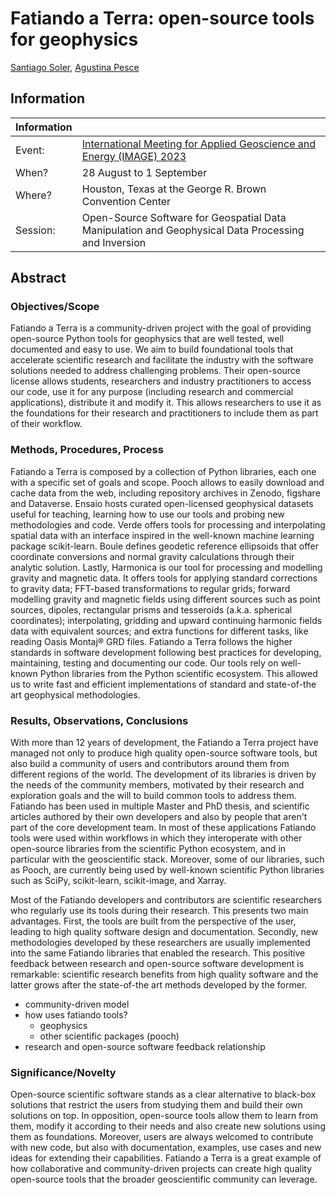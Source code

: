 # Fatiando a Terra: open-source tools for geophysics

[Santiago Soler](https://www.santisoler.com),
[Agustina Pesce](https://aguspesce.github.io)

## Information

| Information | |
|--|--|
| Event: | [International Meeting for Applied Geoscience and Energy (IMAGE) 2023](https://www.imageevent.org) |
| When? | 28 August to 1 September |
| Where? | Houston, Texas at the George R. Brown Convention Center |
| Session: | Open-Source Software for Geospatial Data Manipulation and Geophysical Data Processing and Inversion |


## Abstract

<!--
* Objectives/Scope: Please list the objectives and scope of the proposed paper. (maximum 100 words)
* Methods, Procedures, Process: Please briefly explain your overall approach, including your methods,
procedures, and process. (maximum 250 words)
* Results, Observations, Conclusions: Please describe the results, observations, and conclusions of the proposed
paper. (maximum 250 words)
* Significance/Novelty: Please explain how this presentation will present new or additive information that can
be of benefit to a practicing geoscientist. (maximum 100 words)
-->


### Objectives/Scope

<!-- 100 words -->

Fatiando a Terra is a community-driven project with the goal of providing
open-source Python tools for geophysics that are well tested, well documented
and easy to use.
We aim to build foundational tools that accelerate scientific research and
facilitate the industry with the software solutions needed to address
challenging problems.
Their open-source license allows students, researchers and industry
practitioners to access our code, use it for any purpose (including research
and commercial applications), distribute it and modify it.
This allows researchers to use it as the foundations for their research and
practitioners to include them as part of their workflow.


### Methods, Procedures, Process

<!-- 250 words -->

Fatiando a Terra is composed by a collection of Python libraries, each one with
a specific set of goals and scope.
Pooch allows to easily download and cache data from the web, including
repository archives in Zenodo, figshare and Dataverse.
Ensaio hosts curated open-licensed geophysical datasets useful for teaching,
learning how to use our tools and probing new methodologies and code.
Verde offers tools for processing and interpolating spatial data with an
interface inspired in the well-known machine learning package scikit-learn.
Boule defines geodetic reference ellipsoids that offer coordinate
conversions and normal gravity calculations through their analytic solution.
Lastly, Harmonica is our tool for processing and modelling gravity and magnetic
data.
It offers tools for applying standard corrections to gravity data; FFT-based
transformations to regular grids; forward modelling gravity and magnetic fields
using different sources such as point sources, dipoles, rectangular prisms and
tesseroids (a.k.a. spherical coordinates); interpolating, gridding and upward
continuing harmonic fields data with equivalent sources; and extra functions
for different tasks, like reading Oasis Montaj® GRD files.
Fatiando a Terra follows the higher standards in software development following
best practices for developing, maintaining, testing and documenting our code.
Our tools rely on well-known Python libraries from the Python scientific
ecosystem. This allowed us to write fast and efficient implementations of
standard and state-of-the art geophysical methodologies.


### Results, Observations, Conclusions

<!-- 250 words -->

With more than 12 years of development, the Fatiando a Terra project have
managed not only to produce high quality open-source software tools, but also
build a community of users and contributors around them from different regions
of the world.
The development of its libraries is driven by the needs of the community
members, motivated by their research and exploration goals and the will to
build common tools to address them.
Fatiando has been used in multiple Master and PhD thesis, and scientific
articles authored by their own developers and also by people that aren't part
of the core development team.
In most of these applications Fatiando tools were used within workflows in
which they interoperate with other open-source libraries from the scientific
Python ecosystem, and in particular with the geoscientific stack.
Moreover, some of our libraries, such as Pooch, are currently being used by
well-known scientific Python libraries such as SciPy, scikit-learn,
scikit-image, and Xarray.

Most of the Fatiando developers and contributors are scientific researchers who
regularly use its tools during their research.
This presents two main advantages.
First, the tools are built from the perspective of the user, leading to high
quality software design and documentation.
Secondly, new methodologies developed by these researchers are usually
implemented into the same Fatiando libraries that enabled the research.
This positive feedback between research and open-source software development is
remarkable: scientific research benefits from high quality software and the
latter grows after the state-of-the art methods developed by the former.


<!-- Fatiando a Terra developers and contributors are mostly scientific researchers, -->
<!-- meaning that the same people who build its tools are at the same time their -->
<!-- users. -->
<!-- Therefore, the design of its software tools is done through user-first -->
<!-- strategy, leading to the creation of easy to use and well documented tools. -->
<!-- Moreover, these tools are used as a foundation for most of their research, some -->
<!-- of which is aimed to the creation of new geophysical methodologies. -->
<!-- These advances are usually implemented in the same software tools, creating -->
<!-- a positive feedback relationship between the open-source software and the -->
<!-- scientific research. -->


* community-driven model
* how uses fatiando tools?
    * geophysics
    * other scientific packages (pooch)
* research and open-source software feedback relationship


### Significance/Novelty

<!-- 100 words -->

Open-source scientific software stands as a clear alternative to black-box
solutions that restrict the users from studying them and
build their own solutions on top.
In opposition, open-source tools allow them to learn from them, modify it
according to their needs and also create new solutions using them as
foundations.
Moreover, users are always welcomed to contribute with new code, but also with
documentation, examples, use cases and new ideas for extending their
capabilities.
Fatiando a Terra is a great example of how collaborative and community-driven
projects can create high quality open-source tools that the broader
geoscientific community can leverage.

<!-- * Why practitioners should start using open-source tools? -->
<!--     * opposite to a black-box solution -->
<!--     * they can actively contribute and participate in the development of the -->
<!--       project -->
<!--     * contributing is not only with code: ideas, documentation, examples, use -->
<!--       cases -->
<!--     * no need to pay for licenses -->
<!--     * accessible to students -->
<!-- Why we should invest in open-source? -->
<!-- Why Fatiando makes a difference? -->
